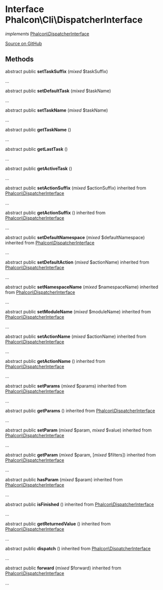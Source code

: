 # Interface **Phalcon\\Cli\\DispatcherInterface**

*implements* [Phalcon\DispatcherInterface](/en/3.1.2/api/Phalcon_DispatcherInterface)

<a href="https://github.com/phalcon/cphalcon/blob/master/phalcon/cli/dispatcherinterface.zep" class="btn btn-default btn-sm">Source on GitHub</a>

## Methods

abstract public **setTaskSuffix** (*mixed* $taskSuffix)

...

abstract public **setDefaultTask** (*mixed* $taskName)

...

abstract public **setTaskName** (*mixed* $taskName)

...

abstract public **getTaskName** ()

...

abstract public **getLastTask** ()

...

abstract public **getActiveTask** ()

...

abstract public **setActionSuffix** (*mixed* $actionSuffix) inherited from [Phalcon\DispatcherInterface](/en/3.1.2/api/Phalcon_DispatcherInterface)

...

abstract public **getActionSuffix** () inherited from [Phalcon\DispatcherInterface](/en/3.1.2/api/Phalcon_DispatcherInterface)

...

abstract public **setDefaultNamespace** (*mixed* $defaultNamespace) inherited from [Phalcon\DispatcherInterface](/en/3.1.2/api/Phalcon_DispatcherInterface)

...

abstract public **setDefaultAction** (*mixed* $actionName) inherited from [Phalcon\DispatcherInterface](/en/3.1.2/api/Phalcon_DispatcherInterface)

...

abstract public **setNamespaceName** (*mixed* $namespaceName) inherited from [Phalcon\DispatcherInterface](/en/3.1.2/api/Phalcon_DispatcherInterface)

...

abstract public **setModuleName** (*mixed* $moduleName) inherited from [Phalcon\DispatcherInterface](/en/3.1.2/api/Phalcon_DispatcherInterface)

...

abstract public **setActionName** (*mixed* $actionName) inherited from [Phalcon\DispatcherInterface](/en/3.1.2/api/Phalcon_DispatcherInterface)

...

abstract public **getActionName** () inherited from [Phalcon\DispatcherInterface](/en/3.1.2/api/Phalcon_DispatcherInterface)

...

abstract public **setParams** (*mixed* $params) inherited from [Phalcon\DispatcherInterface](/en/3.1.2/api/Phalcon_DispatcherInterface)

...

abstract public **getParams** () inherited from [Phalcon\DispatcherInterface](/en/3.1.2/api/Phalcon_DispatcherInterface)

...

abstract public **setParam** (*mixed* $param, *mixed* $value) inherited from [Phalcon\DispatcherInterface](/en/3.1.2/api/Phalcon_DispatcherInterface)

...

abstract public **getParam** (*mixed* $param, [*mixed* $filters]) inherited from [Phalcon\DispatcherInterface](/en/3.1.2/api/Phalcon_DispatcherInterface)

...

abstract public **hasParam** (*mixed* $param) inherited from [Phalcon\DispatcherInterface](/en/3.1.2/api/Phalcon_DispatcherInterface)

...

abstract public **isFinished** () inherited from [Phalcon\DispatcherInterface](/en/3.1.2/api/Phalcon_DispatcherInterface)

...

abstract public **getReturnedValue** () inherited from [Phalcon\DispatcherInterface](/en/3.1.2/api/Phalcon_DispatcherInterface)

...

abstract public **dispatch** () inherited from [Phalcon\DispatcherInterface](/en/3.1.2/api/Phalcon_DispatcherInterface)

...

abstract public **forward** (*mixed* $forward) inherited from [Phalcon\DispatcherInterface](/en/3.1.2/api/Phalcon_DispatcherInterface)

...